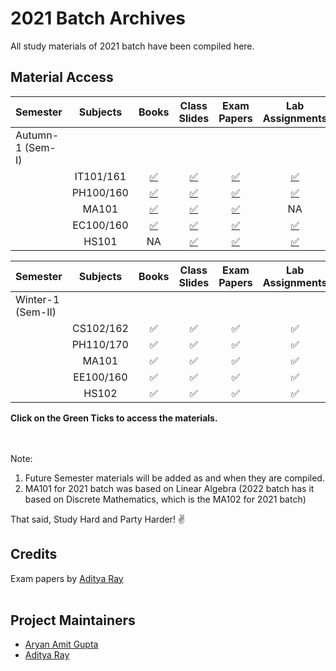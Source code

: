 # 2021 Batch Archives
All study materials of 2021 batch have been compiled here.


## Material Access


| Semester | Subjects | Books | Class Slides | Exam Papers | Lab Assignments | Codes |
|:--------------|:----------------:|:----------------:|:----------------:|:-----------------:|:-----------------:|:-----------------:|
| Autumn-1 (Sem-I) | | | | |
| | IT101/161 | [:white_check_mark:](https://drive.google.com/drive/folders/1cIZZLSlOTrPte7FmR9ENCpdrefthwdda?usp=share_link) | [:white_check_mark:](https://drive.google.com/drive/folders/1E_yqi1hyuweQZQ-3P375EKNQiZQf2sjO?usp=share_link) | [:white_check_mark:](https://drive.google.com/drive/folders/1jTzX6BdxQAQtVYunzj43ic354EShtsBR?usp=share_link) | [:white_check_mark:](https://drive.google.com/drive/folders/1EBs9C4P4ZLK9ixOCOKdV_ZfsnQzXgwuz?usp=share_link) | [:white_check_mark:](https://github.com/aryanargupta/2021batcharchives/tree/main/Sem_1/IT161) | 
| | PH100/160 | [:white_check_mark:](https://drive.google.com/drive/folders/19ipqWGrjS6zKjqjlvnr63VCsyVLwqdc8?usp=share_link) | [:white_check_mark:](https://drive.google.com/drive/folders/1K4S62uAFHIUn1sVD3Ux_MF3XssLskcsn?usp=share_link) | [:white_check_mark:](https://drive.google.com/drive/folders/1d0zei0RAbj9Trmp0ODCO7F6Ew3JciqVA?usp=share_link) | [:white_check_mark:](https://drive.google.com/drive/folders/1E_TupU2GqYaVuQ3MGih4C6zPb7Duoe8Y?usp=share_link) | NA |
| | MA101 | [:white_check_mark:](https://drive.google.com/drive/folders/1FLSK3NEeZlfnm0JQDXiRsftFqBHW2CgB?usp=share_link) | [:white_check_mark:](https://drive.google.com/drive/folders/14Otj9-LOr38ACDMAGI9MyzaOL9xucq0v?usp=share_link) | [:white_check_mark:](https://drive.google.com/drive/folders/12E9RbLaEwbf6MkcflHpwgZR9ggbOG8zr?usp=share_link) | NA | NA |
| | EC100/160 | [:white_check_mark:](https://drive.google.com/drive/folders/15NyAvtFUKhLyz35nuYbLeUktxfEZgF5K?usp=share_link) | [:white_check_mark:](https://drive.google.com/drive/folders/1j-7Or62IGGz4mlsD6wtK7D0BFJsj8eR_?usp=share_link) | [:white_check_mark:](https://drive.google.com/drive/folders/1OJQu661QvytIQDc0hAwHxRdZcwiqF3l5?usp=share_link) | [:white_check_mark:](https://drive.google.com/drive/folders/1cc-2H0ET8qE-PKoThT3kMqo0vRE-iVzr?usp=share_link) | NA |
| | HS101 | NA | [:white_check_mark:](https://drive.google.com/drive/folders/1388tpjcUk6Dn6mHNK6TSl0UMOql6_7xk?usp=share_link) | [:white_check_mark:](https://drive.google.com/drive/folders/1A51_3e2LM3AFTeD4l7Jn1xMCMO3Yrt3b?usp=share_link) | [:white_check_mark:](https://drive.google.com/drive/folders/11JhwLSdr6-FcHHmYQy6k-zevYfkNCD0K?usp=share_link) | NA |

| Semester | Subjects | Books | Class Slides | Exam Papers | Lab Assignments | Codes |
|:--------------|:----------------:|:----------------:|:----------------:|:-----------------:|:-----------------:|:-----------------:|
| Winter-1 (Sem-II) | | | | |
| | CS102/162 | :white_check_mark: | :white_check_mark: | :white_check_mark: | :white_check_mark: | :white_check_mark: |
| | PH110/170 | :white_check_mark: | :white_check_mark: | :white_check_mark: | :white_check_mark: | NA |
| | MA101 | :white_check_mark: | :white_check_mark: | :white_check_mark: | :white_check_mark: | NA |
| | EE100/160 | :white_check_mark: | :white_check_mark: | :white_check_mark: | :white_check_mark: | NA |
| | HS102 | :white_check_mark: | :white_check_mark: | :white_check_mark: | :white_check_mark: | NA |

<!-- | | | | | |
| WORK IN PROGRESS BELOW | | | | |
| | | | | |
| Autumn-2 (Sem-III) | | | | |
| | CS201/261 | :white_check_mark: | :white_check_mark: | :white_check_mark: | :white_check_mark: | :white_check_mark: |
| | CS203//263 | :white_check_mark: | :white_check_mark: | :white_check_mark: | :white_check_mark: | :white_check_mark: |
| | MA201 | :white_check_mark: | :white_check_mark: | :white_check_mark: | :white_check_mark: | :white_check_mark: |
| | EC201/261 | :white_check_mark: | :white_check_mark: | :white_check_mark: | :white_check_mark: | NA |
| | HS201 | :white_check_mark: | :white_check_mark: | :white_check_mark: | :white_check_mark: | NA |
| | SC201 | :white_check_mark: | :white_check_mark: | :white_check_mark: | :white_check_mark: | NA | -->
**Click on the Green Ticks to access the materials.**

<br/><br/>
Note:
1. Future Semester materials will be added as and when they are compiled.
2. MA101 for 2021 batch was based on Linear Algebra (2022 batch has it based on Discrete Mathematics, which is the MA102 for 2021 batch)


That said, Study Hard and Party Harder! :v:


## Credits

Exam papers by [Aditya Ray](https://github.com/adi-ray) 
<br/><br/>

## Project Maintainers

* [Aryan Amit Gupta](https://github.com/aryanargupta)
* [Aditya Ray](https://github.com/adi-ray)

